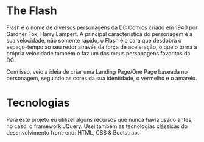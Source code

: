 # The Flash

Flash é o nome de diversos personagens da DC Comics criado em 1940 por Gardner Fox, Harry Lampert. A principal característica do personagem é a sua velocidade, não somente rápido, o Flash é o cara que desdobra o espaço-tempo ao seu redor através da força de aceleração, o que o torna a própria velocidade também o faz um dos meus personagens favoritos da DC.

Com isso, veio a ideia de criar uma Landing Page/One Page baseada no personagem, seguindo as cores da sua identidade, o vermelho e o amarelo.

# Tecnologias
Para este projeto eu utilizei alguns recursos que nunca havia usado antes, no caso, o framework JQuery. Usei também as tecnologias clássicas do desenvolvimento front-end: HTML, CSS & Bootstrap.
